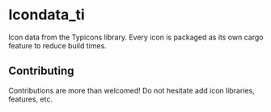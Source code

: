 # Icondata_ti

Icon data from the Typicons library. Every icon is packaged as its own cargo feature to reduce build times.

## Contributing

Contributions are more than welcomed!
Do not hesitate add icon libraries, features, etc.

